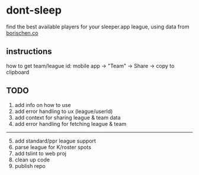 # dont-sleep

find the best available players for your sleeper.app league, using data from [borischen.co](https://www.borischen.co)

## instructions

how to get team/league id:
mobile app -> "Team" -> Share -> copy to clipboard

## TODO

1. add info on how to use
2. add error handling to ux (league/userId)
3. add context for sharing league & team data
4. add error handling for fetching league & team

---

5. add standard/ppr league support
6. parse league for K/roster spots
7. add tslint to web proj
8. clean up code
9. publish repo
